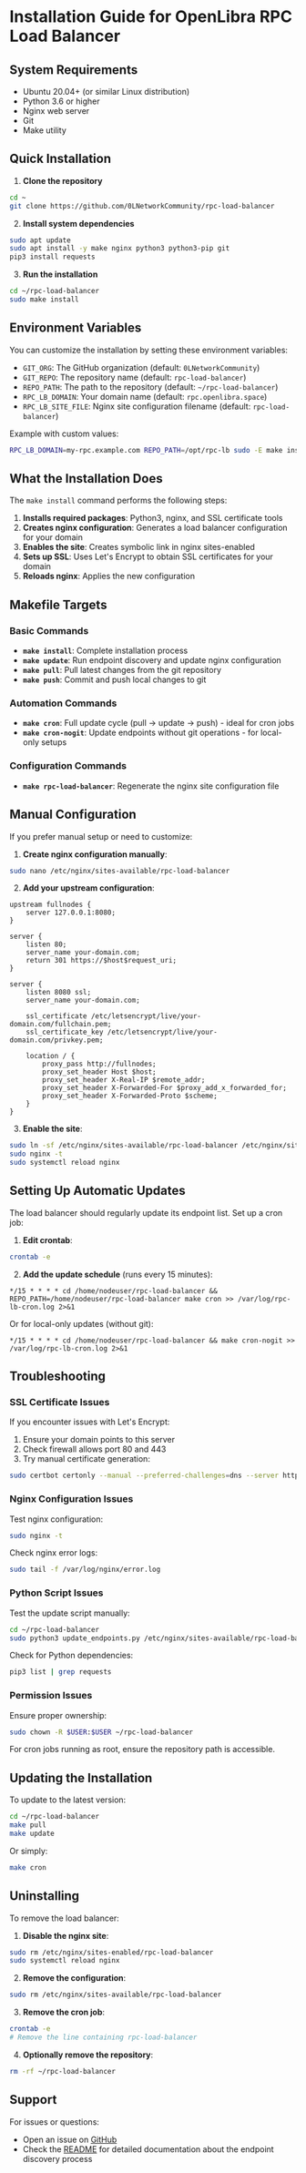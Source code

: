 # Installation Guide for OpenLibra RPC Load Balancer

## System Requirements

- Ubuntu 20.04+ (or similar Linux distribution)
- Python 3.6 or higher
- Nginx web server
- Git
- Make utility

## Quick Installation

1. **Clone the repository**
```bash
cd ~
git clone https://github.com/0LNetworkCommunity/rpc-load-balancer
```

2. **Install system dependencies**
```bash
sudo apt update
sudo apt install -y make nginx python3 python3-pip git
pip3 install requests
```

3. **Run the installation**
```bash
cd ~/rpc-load-balancer
sudo make install
```

## Environment Variables

You can customize the installation by setting these environment variables:

- `GIT_ORG`: The GitHub organization (default: `0LNetworkCommunity`)
- `GIT_REPO`: The repository name (default: `rpc-load-balancer`)
- `REPO_PATH`: The path to the repository (default: `~/rpc-load-balancer`)
- `RPC_LB_DOMAIN`: Your domain name (default: `rpc.openlibra.space`)
- `RPC_LB_SITE_FILE`: Nginx site configuration filename (default: `rpc-load-balancer`)

Example with custom values:
```bash
RPC_LB_DOMAIN=my-rpc.example.com REPO_PATH=/opt/rpc-lb sudo -E make install
```

## What the Installation Does

The `make install` command performs the following steps:

1. **Installs required packages**: Python3, nginx, and SSL certificate tools
2. **Creates nginx configuration**: Generates a load balancer configuration for your domain
3. **Enables the site**: Creates symbolic link in nginx sites-enabled
4. **Sets up SSL**: Uses Let's Encrypt to obtain SSL certificates for your domain
5. **Reloads nginx**: Applies the new configuration

## Makefile Targets

### Basic Commands

- **`make install`**: Complete installation process
- **`make update`**: Run endpoint discovery and update nginx configuration
- **`make pull`**: Pull latest changes from the git repository
- **`make push`**: Commit and push local changes to git

### Automation Commands

- **`make cron`**: Full update cycle (pull → update → push) - ideal for cron jobs
- **`make cron-nogit`**: Update endpoints without git operations - for local-only setups

### Configuration Commands

- **`make rpc-load-balancer`**: Regenerate the nginx site configuration file

## Manual Configuration

If you prefer manual setup or need to customize:

1. **Create nginx configuration manually**:
```bash
sudo nano /etc/nginx/sites-available/rpc-load-balancer
```

2. **Add your upstream configuration**:
```nginx
upstream fullnodes {
    server 127.0.0.1:8080;
}

server {
    listen 80;
    server_name your-domain.com;
    return 301 https://$host$request_uri;
}

server {
    listen 8080 ssl;
    server_name your-domain.com;
    
    ssl_certificate /etc/letsencrypt/live/your-domain.com/fullchain.pem;
    ssl_certificate_key /etc/letsencrypt/live/your-domain.com/privkey.pem;
    
    location / {
        proxy_pass http://fullnodes;
        proxy_set_header Host $host;
        proxy_set_header X-Real-IP $remote_addr;
        proxy_set_header X-Forwarded-For $proxy_add_x_forwarded_for;
        proxy_set_header X-Forwarded-Proto $scheme;
    }
}
```

3. **Enable the site**:
```bash
sudo ln -sf /etc/nginx/sites-available/rpc-load-balancer /etc/nginx/sites-enabled/
sudo nginx -t
sudo systemctl reload nginx
```

## Setting Up Automatic Updates

The load balancer should regularly update its endpoint list. Set up a cron job:

1. **Edit crontab**:
```bash
crontab -e
```

2. **Add the update schedule** (runs every 15 minutes):
```cron
*/15 * * * * cd /home/nodeuser/rpc-load-balancer && REPO_PATH=/home/nodeuser/rpc-load-balancer make cron >> /var/log/rpc-lb-cron.log 2>&1
```

Or for local-only updates (without git):
```cron
*/15 * * * * cd /home/nodeuser/rpc-load-balancer && make cron-nogit >> /var/log/rpc-lb-cron.log 2>&1
```

## Troubleshooting

### SSL Certificate Issues

If you encounter issues with Let's Encrypt:

1. Ensure your domain points to this server
2. Check firewall allows port 80 and 443
3. Try manual certificate generation:
```bash
sudo certbot certonly --manual --preferred-challenges=dns --server https://acme-v02.api.letsencrypt.org/directory --domain your-domain.com
```

### Nginx Configuration Issues

Test nginx configuration:
```bash
sudo nginx -t
```

Check nginx error logs:
```bash
sudo tail -f /var/log/nginx/error.log
```

### Python Script Issues

Test the update script manually:
```bash
cd ~/rpc-load-balancer
sudo python3 update_endpoints.py /etc/nginx/sites-available/rpc-load-balancer
```

Check for Python dependencies:
```bash
pip3 list | grep requests
```

### Permission Issues

Ensure proper ownership:
```bash
sudo chown -R $USER:$USER ~/rpc-load-balancer
```

For cron jobs running as root, ensure the repository path is accessible.

## Updating the Installation

To update to the latest version:

```bash
cd ~/rpc-load-balancer
make pull
make update
```

Or simply:
```bash
make cron
```

## Uninstalling

To remove the load balancer:

1. **Disable the nginx site**:
```bash
sudo rm /etc/nginx/sites-enabled/rpc-load-balancer
sudo systemctl reload nginx
```

2. **Remove the configuration**:
```bash
sudo rm /etc/nginx/sites-available/rpc-load-balancer
```

3. **Remove the cron job**:
```bash
crontab -e
# Remove the line containing rpc-load-balancer
```

4. **Optionally remove the repository**:
```bash
rm -rf ~/rpc-load-balancer
```

## Support

For issues or questions:
- Open an issue on [GitHub](https://github.com/0LNetworkCommunity/rpc-load-balancer)
- Check the [README](README.md) for detailed documentation about the endpoint discovery process 